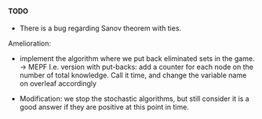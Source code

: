 #### TODO

- There is a bug regarding Sanov theorem with ties.

Amelioration:
- implement the algorithm where we put back eliminated sets in the game. -> MEPF
I.e. version with put-backs: add a counter for each node on the number of total knowledge. Call it time, and change the variable name on overleaf accordingly


- Modification:
we stop the stochastic algorithms, but still consider it is a good answer if they are positive at this point in time.